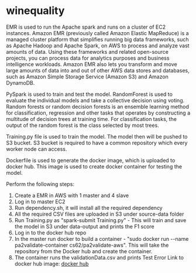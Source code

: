 # winequality

EMR is used to run the Apache spark and runs on a cluster of EC2 instances. Amazon EMR (previously called Amazon Elastic MapReduce) is a managed cluster platform that simplifies running big data frameworks, such as Apache Hadoop and Apache Spark, on AWS to process and analyze vast amounts of data. Using these frameworks and related open-source projects, you can process data for analytics purposes and business intelligence workloads. Amazon EMR also lets you transform and move large amounts of data into and out of other AWS data stores and databases, such as Amazon Simple Storage Service (Amazon S3) and Amazon DynamoDB.

PySpark is used to train and test the model. RandomForest is used to evaluate the individual models and take a collective decision using voting. Random forests or random decision forests is an ensemble learning method for classification, regression and other tasks that operates by constructing a multitude of decision trees at training time. For classification tasks, the output of the random forest is the class selected by most trees.

Training.py file is used to train the model. The model then will be pushed to S3 bucket. S3 bucket is required to have a common repository which every worker node can access.

Dockerfile is used to generate the docker image, which is uploaded to docker hub. This image is used to create docker container for testing the model.

Perform the following steps:

1. Create a EMR in AWS with 1 master and 4 slave
2. Log in to master EC2
3. Run dependency.sh, it will install all the required dependency
4. All the required CSV files are uploaded in S3 under source-data folder
5. Run Training.py as "spark-submit Training.py" - This will train and save the model in S3 under data-output and prints the F1 score
6. Log in to the docker hub repo
7. In the master run docker to build a container - "sudo docker run --name pa2validate-container cs62/pa2validate-aws". This will take the repository from the Docker hub and create the container.
8. The container runs the validationData.csv and prints Test Error
Link to docker hub image: [docker hub](https://hub.docker.com/repository/docker/cs62/pa2validate-aws)

